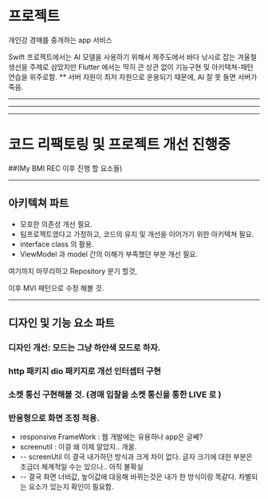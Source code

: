 # 프로젝트

개인강 경매를 중개하는 app 서비스

Swift 프로젝트에서는 AI 모델을 사용하기 위해서
제주도에서 바다 낚시로 잡는 겨울철 생선을 주제로 삼았지만
Flutter 에서는 딱히 큰 상관 없이 기능구현 및 아키텍쳐-패턴 연습을 위주로함.
** 서버 자원이 최저 자원으로 운용되기 때문에, AI 잘 못 돌면 서버가 죽음.

---
---
---
# 코드 리팩토링 및 프로젝트 개선 진행중
##(My BMI REC 이후 진행 할 요소들)

---
## 아키텍쳐 파트
- 모호한  의존성  개선 필요. 
- 팀프로젝트였다고 가정하고, 코드의 유지 및 개선을 이어가기 위한 아키텍쳐 필요.
- interface class 의 활용.
- ViewModel 과 model 간의 이해가 부족했던 부분 개선 필요.

여기까지 마무리하고 Repository 분기 할것,

이후 MVI 패턴으로 수정 해볼 것.

---

## 디자인 및 기능 요소 파트

### 디자인 개선: 모드는 그냥 하얀색 모드로 하자.
### http 패키지 dio  패키지로 개선 인터셉터 구현
### 소켓 통신 구현해볼 것. (경매 입찰을 소켓 통신을 통한 LIVE 로 )
### 반응형으로 화면 조정 적용.
 - responsive FrameWork : 웹 개발에는 유용하나 app은 글쎼?
 - screenutil : 이걸 왜 이제 알았지.. 개꿀.
 - -- screenUtil 이 결국 내가하던 방식과 크게 차이 없다. 글자 크기에 대한 부분은 조금더 체계적일 수는 있으나.. 아직 불확실
 - -- 결국 화면 너비값, 높이값에 대응해 바뀌는것은 내가 한 방식이랑 똑같다. 차별되는 요소가 있는지 확인이 필요함.

